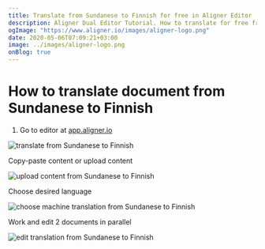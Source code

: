 ```yaml
---
title: Translate from Sundanese to Finnish for free in Aligner Editor
description: Aligner Dual Editor Tutorial. How to translate for free from Sundanese to Finnish. Aligner is multilingual document management platform. 
ogImage: "https://www.aligner.io/images/aligner-logo.png"
date: 2020-05-06T07:09:21+03:00
image: ../images/aligner-logo.png
onBlog: true
---
```


# How to translate document from Sundanese to Finnish

1. Go to editor at [app.aligner.io](https://app.aligner.io "Aligner App web page")

![translate from Sundanese to Finnish](../aligner-blank-editor.png "translate from Sundanese to Finnish")

Copy-paste content or upload content

![upload content from Sundanese to Finnish](../aligner-uploaded-document.png "upload content from Sundanese to Finnish")

Choose desired language

![choose machine translation from Sundanese to Finnish](../aligner-language-dropdown.png "choose machine translation from Sundanese to Finnish")

Work and edit 2 documents in parallel

![edit translation from Sundanese to Finnish](../aligner-double-sitded-editor.png "edit translation from Sundanese to Finnish")

